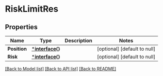 # RiskLimitRes

## Properties
Name | Type | Description | Notes
------------ | ------------- | ------------- | -------------
**Position** | [***interface{}**](interface{}.md) |  | [optional] [default to null]
**Risk** | [***interface{}**](interface{}.md) |  | [optional] [default to null]

[[Back to Model list]](../README.md#documentation-for-models) [[Back to API list]](../README.md#documentation-for-api-endpoints) [[Back to README]](../README.md)


